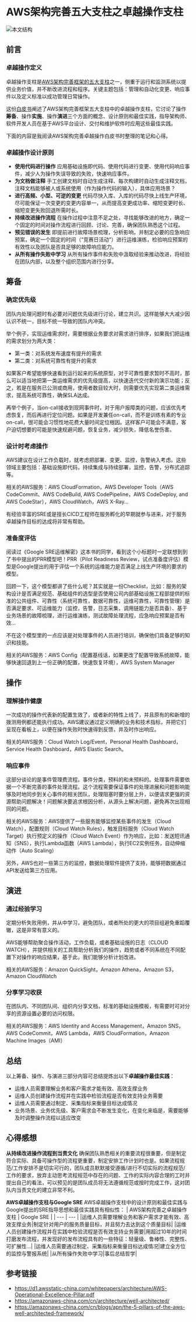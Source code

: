 # AWS架构完善五大支柱之卓越操作支柱
![本文结构](https://github.com/Ethan-zhengyw/EveryThingNote/blob/master/2019/02/images/aws-well-architected-framework-operational-excellence-pillar.svg)

## 前言

### 卓越操作定义
卓越操作支柱是[AWS架构完善框架的五大支柱](https://www.jianshu.com/p/c6675eff8b52)之一，侧重于运行和监测系统以提供业务价值，并不断改进流程和程序。关键主题包括：管理和自动化变更、响应事件以及定义标准以成功管理日常操作。

这份[白皮书](https://d1.awsstatic-china.com/whitepapers/architecture/AWS-Operational-Excellence-Pillar.pdf)阐述了AWS架构完善框架五大支柱中的卓越操作支柱，它讨论了操作**筹备**、操作**实施**、操作**演进**三个方面的概念、设计原则和最佳实践，指导架构师、软件开发人员在基于AWS平台设计、交付和维护软件时应用这些最佳实践。

下面的内容是我阅读AWS架构完善卓越操作白皮书时整理的笔记和心得。

###  卓越操作设计原则
* **使用代码进行操作**
应用基础设施即代码、使用代码进行变更、使用代码响应事件，减少人为操作失误导致的失败，快速响应事件。
* **为文档做注释**
手工创建文档时自动生成注释、每次构建时自动生成注释文档，注释文档能够被人或系统使用（作为操作代码的输入），具体应用场景？
* **进行高频、小型、可逆的变更**
代码尽快入库、入库的代码尽快上线生产环境，尽可能保证一次变更的变更内容单一，从而提高变更成功率、缩短变更时长、缩短变更失败回退所需时长。
* **持续改进操作流程**
在操作过程中注意不足之处，寻找能够改进的地方，确定一个固定的时间对操作流程进行回顾、讨论、完善，确保团队熟悉这个过程。
* **预见错误的发生**
即提前进行故障场景梳理，分析影响，并制定必要的应急响应预案，确定一个固定的时间（“竞赛日活动”）进行运维演练，检验响应预案的有效性以及团队是否具足够的故障响应能力。
* **从所有操作失败中学习**
从所有操作事件和失败中汲取经验来推动改进，将经验在团队内部，以及整个组织范围内进行分享。

## 筹备
### 确定优先级
团队内处理问题时有必要对问题优先级进行讨论，建立共识。这样能够大大减少因认识不统一，目标不统一导致的团队内冲突。

举个例子，实现运维需求时，需要根据业务要求对需求进行排序，如果我们把运维的需求划分为两大类：
* 第一类：对系统发布速度有提升的需求
* 第二类：对系统可靠性有提升的需求

如果客户希望能够快速看到运行起来的系统原型，对于可靠性要求暂时不高时，那么可以适当地把第一类运维需求的优先级提高，以快速迭代交付新的演示功能；反之，若是在服务已公测或商用，使用者数目较大时，则需要优先实现第二类运维需求，提高系统可靠性，确保SLA达成。

再举个例子，当on-call接收到现网事件时，对于用户报障类的问题，应该优先考虑恢复，而后再进行定位问题。如果是开发兼任on-call，而不是训练有素的专业on-call，很可能会习惯性地花费大量时间定位根因。这样客户可能会不满意，客户迫切想要的可能是快速规避问题，恢复业务，减少损失，降低名誉伤害。

### 设计时考虑操作
AWS建议在设计工作负载时，就考虑把部署、变更、监控，告警纳入考虑。这些领域主要包括：基础设施即代码，持续集成与持续部署，监控，告警，分布式追踪等。

相关的AWS服务：AWS CloudFormation，AWS Developer Tools（AWS CodeCommit、AWS CodeBuild, AWS CodePipeline，AWS CodeDeploy, and AWS CodeStar），AWS CloudWatch，AWS X-Ray…

有经验丰富的SRE或是擅长CICD工程师在服务孵化的早期就参与进来，对于服务卓越操作目标的达成将非常有帮助。

### 准备度评估
阅读过《Google SRE运维解密》这本书的同学，看到这个小标题时一定联想到到了书中提出的PRR模型吧！PRR（Pilot Readiness Review，试点准备度评估）模型是Google提出的用于评估一个系统的运维能力是否满足上线生产环境的要求的模型。

回顾一下，这个模型都讲了些什么呢？其实就是一份Checklist，比如：服务的架构设计是否满足规范、基础组件的选型是否使用公司内部基础设施工程部提供的标准的公共组件、可靠性（系统可靠性，数据可靠性，运维可靠性，可靠性管理）是否满足要求、可运维能力（监控，告警，日志采集，调用链能力是否具备）、基于业务场景的故障梳理，进行运维演练，测试故障处理流程，应急响应预案是否有效…

不在这个模型里的一点应该是对处理事件的人员进行培训，确保他们具备足够的知识和技能。

相关的AWS服务：AWS Config（配置基线话，如果更改了配置导致系统故障，能够快速回退到上一份正确的配置，快速恢复环境），AWS System Manager

## 操作
### 理解操作健康
一次成功的操作代表新的配置生效了，或者新的特性上线了，并且原有的和新增的拨测用例都还能执行成功。AWS建议通过定义明确的业务和技术指标，并把它们呈现在看板上，以便在操作失败时快速得到反馈，并及时作出响应。

相关的AWS服务：Cloud Watch Log/Event，Personal Health Dashboard，Service Health Dashboard，AWS Elastic Search。

### 响应事件
这部分谈论的是事件管理费流程。事件分类，预料的和未预料的。处理事件需要依据一个不断完善的事件处理流程。这个流程需要保证事件的处理进展和问题影响能够及时地同步到关心事件的相关团队，处理阻塞时要分层上升，以便请求更强的资源帮助问题解决！问题解决要追求根因分析，从源头上解决问题，避免再次出现相同的问题。

相关的AWS服务：AWS提供了一些服务能够监控某些事件的发生（Cloud Watch），配置规则（Cloud Watch Rules），触发目标服务（Cloud Watch Target）执行预定义的操作（Cloud Watch Event）作为响应，比如：发送短讯通知（SNS），执行Lambda函数（AWS Lambda），执行EC2实例任务，自动伸缩动作（Auto Scaling）

另外，AWS也对一些第三方的监控，数据处理软件提供了支持，能够把数据通过API发送给第三方应用。

## 演进
### 通过经验学习

定期分析失败用例，并从中学习，避免团队，或者所处的更大的项目组避免重蹈覆辙，这是非常有意义的。

AWS能够帮助聚合操作活动，工作负载，或者基础设施的日志（CLOUD WATCH），并提供相关的工具帮助分析我们的操作，趋势或者不同系统在不同配置下对操作的响应结果，基于此，我们能够分析计划改进。

相关的AWS服务：Amazon QuickSight，Amazon Athena，Amazon S3，Amazon CloudWatch

### 分享学习收获
在团队内、不同团队间、组织内分享文档，标准的基础设施模板，有需要时可对分享的资源设置必要的访问权限。

相关的AWS服务：AWS Identity and Access Management，Amazon SNS，AWS CodeCommit，AWS Lambda，AWS CloudFormation，Amazon Machine Images（AMI）

## 总结
以上筹备、操作、与演进三部分内容可总结提炼出以下**卓越操作最佳实践**：
* 运维人员需要理解业务和客户需求才能有效、高效支撑业务
* 运维人员创建操作流程并在实践中检验流程是否有效支持业务需要
* 运维人员需要通过制定、采集指标来衡量目标达成情况
* 业务场景、业务优先级、客户需求会不断发生变化，在变化来临是，需要能够及时调整操作流程以适应改变

## 心得感想
**从持续改进操作流程到当责文化**
确保团队熟悉相关的重要流程很重要，但是制定符合实际、具备可操作型的流程更重要，制定安排工作计划时也是。如果流程规范/工作安排不是切实可行的，团队成员默默接受遵循/进行不切实际的流程规范/工作的要求，放弃主动思考流程规范中存在的问题、工作的实际内容合理的工时并提出自己的看法，可以预见的是团队成员将无法遵循规范或按时完成工作，这对团队内当责文化的建立非常不利。

**AWS卓越操作支柱与Google SRE**
AWS卓越操作支柱中的设计原则和最佳实践与Google提出的SRE指导思想和最佳实践具有相似性：
| AWS架构完善之卓越操作支柱 | Google SRE |
| --- | --- |
|运维人员需要理解业务和客户需求才能有效、高效支撑业务|制定针对用户的服务质量目标，并且努力去达到这个质量目标|
|运维人员创建操作流程并在实践中检验流程是否有效支持业务需要|用超过10年的时间打磨发布流程，并发现好的发布流程具有的一些特征：轻量级、鲁棒性、完整性、可扩展性...|
|运维人员需要通过制定、采集指标来衡量目标达成情况|建立全方位的监控与警报系统|
|从所有操作失败中学习|事后总结哲学|

## 参考链接
* https://d1.awsstatic-china.com/whitepapers/architecture/AWS-Operational-Excellence-Pillar.pdf
* https://amazonaws-china.com/cn/architecture/well-architected/
* https://amazonaws-china.com/cn/blogs/apn/the-5-pillars-of-the-aws-well-architected-framework/
